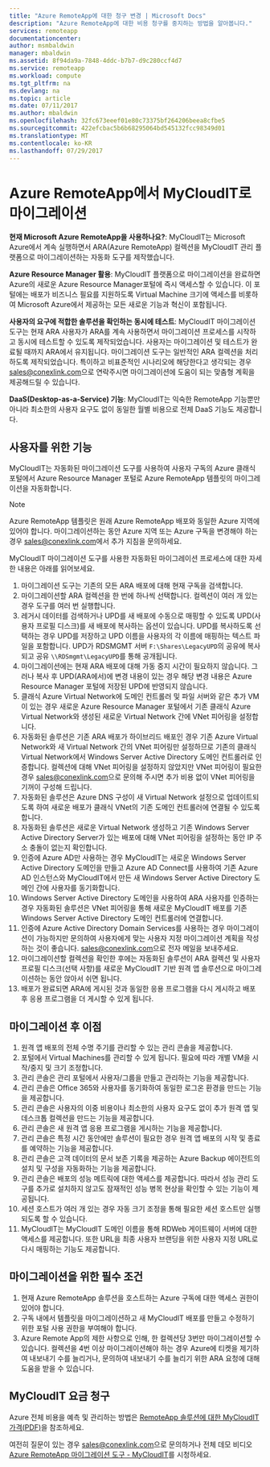 ```yaml
---
title: "Azure RemoteApp에 대한 청구 변경 | Microsoft Docs"
description: "Azure RemoteApp에 대한 비용 청구를 중지하는 방법을 알아봅니다."
services: remoteapp
documentationcenter: 
author: msmbaldwin
manager: mbaldwin
ms.assetid: 8f94da9a-7848-4ddc-b7b7-d9c280ccf4d7
ms.service: remoteapp
ms.workload: compute
ms.tgt_pltfrm: na
ms.devlang: na
ms.topic: article
ms.date: 07/11/2017
ms.author: mbaldwin
ms.openlocfilehash: 32fc673eeef01e80c73375bf264206beea8cfbe5
ms.sourcegitcommit: 422efcbac5b6b68295064bd545132fcc98349d01
ms.translationtype: MT
ms.contentlocale: ko-KR
ms.lasthandoff: 07/29/2017
---
```

# <a name="migrate-from-azure-remoteapp-to-mycloudit"></a>Azure RemoteApp에서 MyCloudIT로 마이그레이션 

**현재 Microsoft Azure RemoteApp을 사용하나요?**: MyCloudIT는 Microsoft Azure에서 계속 실행하면서 ARA(Azure RemoteApp) 컬렉션을 MyCloudIT 관리 플랫폼으로 마이그레이션하는 자동화 도구를 제작했습니다.

**Azure Resource Manager 활용**: MyCloudIT 플랫폼으로 마이그레이션을 완료하면 Azure의 새로운 Azure Resource Manager포털에 즉시 액세스할 수 있습니다. 이 포털에는 배포가 비즈니스 필요를 지원하도록 Virtual Machine 크기에 액세스를 비롯하여 Microsoft Azure에서 제공하는 모든 새로운 기능과 혁신이 포함됩니다.

**사용자의 요구에 적합한 솔루션을 확인하는 동시에 테스트**: MyCloudIT 마이그레이션 도구는 현재 ARA 사용자가 ARA를 계속 사용하면서 마이그레이션 프로세스를 시작하고 동시에 테스트할 수 있도록 제작되었습니다.  사용자는 마이그레이션 및 테스트가 완료될 때까지 ARA에서 유지됩니다.  마이그레이션 도구는 일반적인 ARA 컬렉션을 처리하도록 제작되었습니다.  특이하고 비표준적인 시나리오에 해당한다고 생각되는 경우 [sales@conexlink.com](mailto:sales@conexlink.com)으로 연락주시면 마이그레이션에 도움이 되는 맞춤형 계획을 제공해드릴 수 있습니다.

**DaaS(Desktop-as-a-Service) 기능**: MyCloudIT는 익숙한 RemoteApp 기능뿐만 아니라 최소한의 사용자 요구도 없이 동일한 월별 비용으로 전체 DaaS 기능도 제공합니다.

## <a name="what-we-will-do-for-you"></a>사용자를 위한 기능

MyCloudIT는 자동화된 마이그레이션 도구를 사용하여 사용자 구독의 Azure 클래식 포털에서 Azure Resource Manager 포털로 Azure RemoteApp 템플릿의 마이그레이션을 자동화합니다.  

> [!NOTE]
> Azure RemoteApp 템플릿은 원래 Azure RemoteApp 배포와 동일한 Azure 지역에 있어야 합니다.  마이그레이션하는 동안 Azure 지역 또는 Azure 구독을 변경해야 하는 경우 [sales@conexlink.com](mailto:sales@conexlink.com)에서 추가 지침을 문의하세요.

MyCloudIT 마이그레이션 도구를 사용한 자동화된 마이그레이션 프로세스에 대한 자세한 내용은 아래를 읽어보세요.

1. 마이그레이션 도구는 기존의 모든 ARA 배포에 대해 현재 구독을 검색합니다.  
2. 마이그레이션할 ARA 컬렉션을 한 번에 하나씩 선택합니다.  컬렉션이 여러 개 있는 경우 도구를 여러 번 실행합니다.
3. 레거시 데이터를 검색하거나 UPD를 새 배포에 수동으로 매핑할 수 있도록 UPD(사용자 프로필 디스크)를 새 배포에 복사하는 옵션이 있습니다. UPD를 복사하도록 선택하는 경우 UPD를 저장하고 UPD 이름을 사용자의 각 이름에 매핑하는 텍스트 파일을 포함합니다.  UPD가 RDSMGMT 서버 `F:\Shares\LegacyUPD`의 공유에 복사되고 공유 `\\RDSmgmt\LegacyUPD`를 통해 공개됩니다. 
4. 마이그레이션에는 현재 ARA 배포에 대해 가동 중지 시간이 필요하지 않습니다.  그러나 복사 후 UPD(ARA에서)에 변경 내용이 있는 경우 해당 변경 내용은 Azure Resource Manager 포털에 저장된 UPD에 반영되지 않습니다. 
5. 클래식 Azure Virtual Network에 도메인 컨트롤러 및 파일 서버와 같은 추가 VM이 있는 경우 새로운 Azure Resource Manager 포털에서 기존 클래식 Azure Virtual Network와 생성된 새로운 Virtual Network 간에 VNet 피어링을 설정합니다.
6. 자동화된 솔루션은 기존 ARA 배포가 하이브리드 배포인 경우 기존 Azure Virtual Network와 새 Virtual Network 간의 VNet 피어링만 설정하므로 기존의 클래식 Virtual Network에서 Windows Server Active Directory 도메인 컨트롤러로 인증합니다. 컬렉션에 대해 VNet 피어링을 설정하지 않았지만 VNet 피어링이 필요한 경우 [sales@conexlink.com](mailto:sales@conexlink.com)으로 문의해 주시면 추가 비용 없이 VNet 피어링을 기꺼이 구성해 드립니다.
7. 자동화된 솔루션은 Azure DNS 구성이 새 Virtual Network 설정으로 업데이트되도록 하여 새로운 배포가 클래식 VNet의 기존 도메인 컨트롤러에 연결될 수 있도록 합니다.
8. 자동화된 솔루션은 새로운 Virtual Network 생성하고 기존 Windows Server Active Directory Server가 있는 배포에 대해 VNet 피어링을 설정하는 동안 IP 주소 충돌이 없는지 확인합니다.
9. 인증에 Azure AD만 사용하는 경우 MyCloudIT는 새로운 Windows Server Active Directory 도메인을 만들고 Azure AD Connect를 사용하여 기존 Azure AD 인스턴스와 MyCloudIT에서 만든 새 Windows Server Active Directory 도메인 간에 사용자를 동기화합니다.
10. Windows Server Active Directory 도메인을 사용하여 ARA 사용자를 인증하는 경우 자동화된 솔루션은 VNet 피어링을 통해 새로운 MyCloudIT 배포를 기존 Windows Server Active Directory 도메인 컨트롤러에 연결합니다.
11. 인증에 Azure Active Directory Domain Services를 사용하는 경우 마이그레이션이 가능하지만 문의하여 사용자에게 맞는 사용자 지정 마이그레이션 계획을 작성하는 것이 좋습니다.  [sales@conexlink.com](mailto:sales@conexlink.com)으로 전자 메일을 보내주세요. 
12. 마이그레이션할 컬렉션을 확인한 후에는 자동화된 솔루션이 ARA 컬렉션 및 사용자 프로필 디스크(선택 사항)를 새로운 MyCloudIT 기반 원격 앱 솔루션으로 마이그레이션하는 동안 앉아서 쉬면 됩니다.
13. 배포가 완료되면 ARA에 게시된 것과 동일한 응용 프로그램을 다시 게시하고 배포 후 응용 프로그램을 더 게시할 수 있게 됩니다.

## <a name="post-migration-benefits"></a>마이그레이션 후 이점

1. 원격 앱 배포의 전체 수명 주기를 관리할 수 있는 관리 콘솔을 제공합니다.
2. 포털에서 Virtual Machines를 관리할 수 있게 됩니다.  필요에 따라 개별 VM을 시작/중지 및 크기 조정합니다.
3. 관리 콘솔은 관리 포털에서 사용자/그룹을 만들고 관리하는 기능을 제공합니다.
4. 관리 콘솔은 Office 365와 사용자를 동기화하여 동일한 로그온 환경을 만드는 기능을 제공합니다.
5. 관리 콘솔은 사용자의 이중 비용이나 최소한의 사용자 요구도 없이 추가 원격 앱 및 데스크톱 컬렉션을 만드는 기능을 제공합니다. 
6. 관리 콘솔은 새 원격 앱 응용 프로그램을 게시하는 기능을 제공합니다.
7. 관리 콘솔은 특정 시간 동안에만 솔루션이 필요한 경우 원격 앱 배포의 시작 및 종료를 예약하는 기능을 제공합니다.
8. 관리 콘솔은 고객 데이터의 문서 보존 기록을 제공하는 Azure Backup 에이전트의 설치 및 구성을 자동화하는 기능을 제공합니다.
9. 관리 콘솔은 배포의 성능 메트릭에 대한 액세스를 제공합니다.  따라서 성능 관리 도구를 추가로 설치하지 않고도 잠재적인 성능 병목 현상을 확인할 수 있는 기능이 제공됩니다.
10. 세션 호스트가 여러 개 있는 경우 자동 크기 조정을 통해 필요한 세션 호스트만 실행되도록 할 수 있습니다.
11. MyCloudIT는 MyCloudIT 도메인 이름을 통해 RDWeb 게이트웨이 서버에 대한 액세스를 제공합니다.  또한 URL을 최종 사용자 브랜딩을 위한 사용자 지정 URL로 다시 매핑하는 기능도 제공합니다.

## <a name="prerequisites-for-migration"></a>마이그레이션을 위한 필수 조건

1. 현재 Azure RemoteApp 솔루션을 호스트하는 Azure 구독에 대한 액세스 권한이 있어야 합니다.
2. 구독 내에서 템플릿을 마이그레이션하고 새 MyCloudIT 배포를 만들고 수정하기 위한 포털 사용 권한을 부여해야 합니다.
3. Azure Remote App의 제한 사항으로 인해, 한 컬렉션당 3번만 마이그레이션할 수 있습니다.  컬렉션을 4번 이상 마이그레이션해야 하는 경우 Azure에 티켓을 제기하여 내보내기 수를 늘리거나, 문의하여 내보내기 수를 늘리기 위한 ARA 요청에 대해 도움을 받을 수 있습니다.

## <a name="mycloudit-billing"></a>MyCloudIT 요금 청구

Azure 전체 비용을 예측 및 관리하는 방법은 [RemoteApp 솔루션에 대한 MyCloudIT 가격(PDF)](https://mcitdocuments.blob.core.windows.net/terms/MyCloudIT_Pricing_Overview.pdf)을 참조하세요.

여전히 질문이 있는 경우 [sales@conexlink.com](mailto:sales@conexlink.com)으로 문의하거나 전체 데모 비디오 [Azure RemoteApp 마이그레이션 도구 - MyCloudIT](https://www.youtube.com/watch?v=YQ_1F-JeeLM&t=482s)를 시청하세요. 

